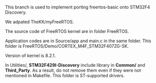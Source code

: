 
This branch is used to implement porting freertos-basic onto STM32F4 Discovery.

We adpated TheKK/myFreeRTOS. 

The source code of FreeRTOS kernel are in folder FreeRTOS. 

Application codes are in Source/app and main.c in the same folder. This folder is FreeRTOS/Demo/CORTEX_M4F_STM32F407ZG-SK.

Version of kernel is 8.2.1.

In Utilities/, **STM32F429I-Discovery** include library in **Common/** and **Third_Party**. As a result, do not remove them even if they were not mentioned in Makefile. This folder is ST-supported drivers.